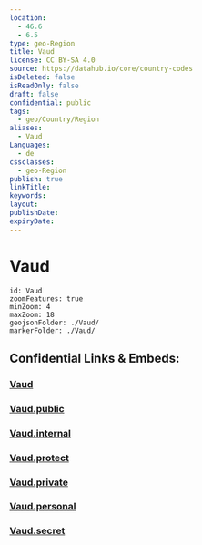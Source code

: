 ```yaml
---
location:
  - 46.6
  - 6.5
type: geo-Region
title: Vaud
license: CC BY-SA 4.0
source: https://datahub.io/core/country-codes
isDeleted: false
isReadOnly: false
draft: false
confidential: public
tags:
  - geo/Country/Region
aliases:
  - Vaud
Languages:
  - de
cssclasses:
  - geo-Region
publish: true
linkTitle:
keywords:
layout:
publishDate:
expiryDate:
---
```


# Vaud

```leaflet
id: Vaud
zoomFeatures: true 
minZoom: 4 
maxZoom: 18
geojsonFolder: ./Vaud/
markerFolder: ./Vaud/
```


## Confidential Links & Embeds: 

### [Vaud](/_Standards/Earth/Continent/Europe/Europe~Central/Switzerland/Switzerland~Cantons/Vaud.md) 

### [Vaud.public](/_public/Earth/Continent/Europe/Europe~Central/Switzerland/Switzerland~Cantons/Vaud.public.md) 

### [Vaud.internal](/_internal/Earth/Continent/Europe/Europe~Central/Switzerland/Switzerland~Cantons/Vaud.internal.md) 

### [Vaud.protect](/_protect/Earth/Continent/Europe/Europe~Central/Switzerland/Switzerland~Cantons/Vaud.protect.md) 

### [Vaud.private](/_private/Earth/Continent/Europe/Europe~Central/Switzerland/Switzerland~Cantons/Vaud.private.md) 

### [Vaud.personal](/_personal/Earth/Continent/Europe/Europe~Central/Switzerland/Switzerland~Cantons/Vaud.personal.md) 

### [Vaud.secret](/_secret/Earth/Continent/Europe/Europe~Central/Switzerland/Switzerland~Cantons/Vaud.secret.md)

